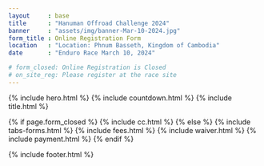 ```yaml
---
layout     : base
title      : "Hanuman Offroad Challenge 2024"
banner     : "assets/img/banner-Mar-10-2024.jpg"
form_title : Online Registration Form
location   : "Location: Phnum Basseth, Kingdom of Cambodia"
date       : "Enduro Race March 10, 2024"

# form_closed: Online Registration is Closed
# on_site_reg: Please register at the race site
---
```


{% include hero.html %}
{% include countdown.html %}
{% include title.html %}

{% if page.form_closed %}
  {% include cc.html %}
{% else %}
  {% include tabs-forms.html %}
  {% include fees.html %}
  {% include waiver.html %}
  {% include payment.html %}
{% endif %}


{% include footer.html %}
